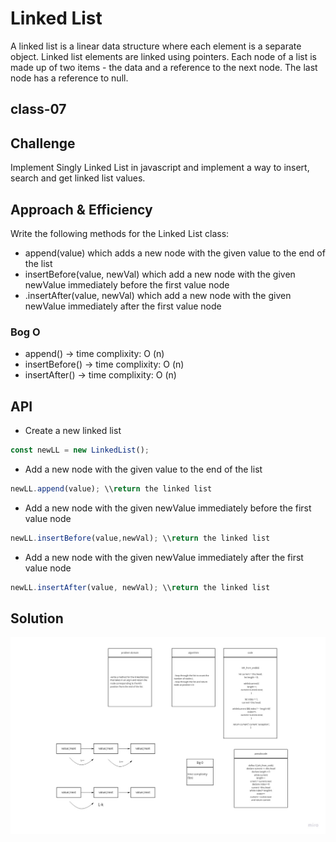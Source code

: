 # Linked List

A linked list is a linear data structure where each element is a separate object. Linked list elements are linked using pointers. Each node of a list is made up of two items - the data and a reference to the next node. The last node has a reference to null.

## class-07

## Challenge

Implement Singly Linked List in javascript and implement a way to insert, search and get linked list values.

## Approach & Efficiency

Write the following methods for the Linked List class:

- append(value) which adds a new node with the given value to the end of the list
- insertBefore(value, newVal) which add a new node with the given newValue immediately before the first value node
- .insertAfter(value, newVal) which add a new node with the given newValue immediately after the first value node

### Bog O

- append() -> time complixity: O (n)
- insertBefore() -> time complixity: O (n)
- insertAfter() -> time complixity: O (n)

## API

- Create a new linked list

```javascript
const newLL = new LinkedList();
```

- Add a new node with the given value to the end of the list

```javascript
newLL.append(value); \\return the linked list
```

- Add a new node with the given newValue immediately before the first value node

```javascript
newLL.insertBefore(value,newVal); \\return the linked list
```

- Add a new node with the given newValue immediately after the first value node

```javascript
newLL.insertAfter(value, newVal); \\return the linked list
```

## Solution

![whiteboard](asset/cc7ll-kth-from-end.jpg)
